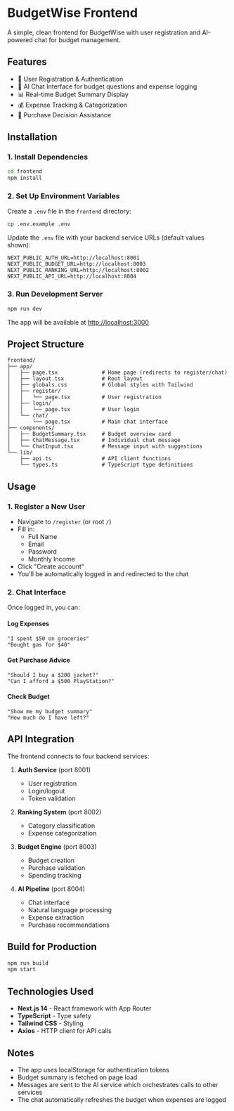 # BudgetWise Frontend

A simple, clean frontend for BudgetWise with user registration and AI-powered chat for budget management.

## Features

- 👤 User Registration & Authentication
- 💬 AI Chat Interface for budget questions and expense logging
- 📊 Real-time Budget Summary Display
- 💰 Expense Tracking & Categorization
- 💭 Purchase Decision Assistance

## Installation

### 1. Install Dependencies

```bash
cd frontend
npm install
```

### 2. Set Up Environment Variables

Create a `.env` file in the `frontend` directory:

```bash
cp .env.example .env
```

Update the `.env` file with your backend service URLs (default values shown):

```env
NEXT_PUBLIC_AUTH_URL=http://localhost:8001
NEXT_PUBLIC_BUDGET_URL=http://localhost:8003
NEXT_PUBLIC_RANKING_URL=http://localhost:8002
NEXT_PUBLIC_API_URL=http://localhost:8004
```

### 3. Run Development Server

```bash
npm run dev
```

The app will be available at [http://localhost:3000](http://localhost:3000)

## Project Structure

```
frontend/
├── app/
│   ├── page.tsx              # Home page (redirects to register/chat)
│   ├── layout.tsx            # Root layout
│   ├── globals.css           # Global styles with Tailwind
│   ├── register/
│   │   └── page.tsx          # User registration
│   ├── login/
│   │   └── page.tsx          # User login
│   └── chat/
│       └── page.tsx          # Main chat interface
├── components/
│   ├── BudgetSummary.tsx     # Budget overview card
│   ├── ChatMessage.tsx       # Individual chat message
│   └── ChatInput.tsx         # Message input with suggestions
└── lib/
    ├── api.ts                # API client functions
    └── types.ts              # TypeScript type definitions
```

## Usage

### 1. Register a New User

- Navigate to `/register` (or root `/`)
- Fill in:
  - Full Name
  - Email
  - Password
  - Monthly Income
- Click "Create account"
- You'll be automatically logged in and redirected to the chat

### 2. Chat Interface

Once logged in, you can:

#### Log Expenses
```
"I spent $50 on groceries"
"Bought gas for $40"
```

#### Get Purchase Advice
```
"Should I buy a $200 jacket?"
"Can I afford a $500 PlayStation?"
```

#### Check Budget
```
"Show me my budget summary"
"How much do I have left?"
```

## API Integration

The frontend connects to four backend services:

1. **Auth Service** (port 8001)
   - User registration
   - Login/logout
   - Token validation

2. **Ranking System** (port 8002)
   - Category classification
   - Expense categorization

3. **Budget Engine** (port 8003)
   - Budget creation
   - Purchase validation
   - Spending tracking

4. **AI Pipeline** (port 8004)
   - Chat interface
   - Natural language processing
   - Expense extraction
   - Purchase recommendations

## Build for Production

```bash
npm run build
npm start
```

## Technologies Used

- **Next.js 14** - React framework with App Router
- **TypeScript** - Type safety
- **Tailwind CSS** - Styling
- **Axios** - HTTP client for API calls

## Notes

- The app uses localStorage for authentication tokens
- Budget summary is fetched on page load
- Messages are sent to the AI service which orchestrates calls to other services
- The chat automatically refreshes the budget when expenses are logged
